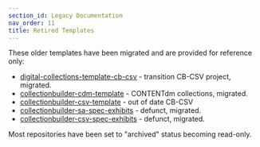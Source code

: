 ```yaml
---
section_id: Legacy Documentation
nav_order: 11
title: Retired Templates
---
```


These older templates have been migrated and are provided for reference only:

- [digital-collections-template-cb-csv](https://github.com/uidaholib/digital-collections-template-cb-csv) - transition CB-CSV project, migrated.
- [collectionbuilder-cdm-template](https://github.com/uidaholib/collectionbuilder-cdm-template) - CONTENTdm collections, migrated.
- [collectionbuilder-csv-template](https://github.com/uidaholib/collectionbuilder-csv-template) - out of date CB-CSV
- [collectionbuilder-sa-spec-exhibits](https://github.com/uidaholib/collectionbuilder-sa-spec-exhibits) - defunct, migrated.
- [collectionbuilder-csv-spec-exhibits](https://github.com/uidaholib/collectionbuilder-csv-spec-exhibits) - defunct, migrated.

Most repositories have been set to "archived" status becoming read-only. 
